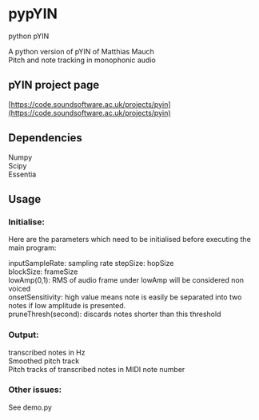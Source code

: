# pypYIN
python pYIN

A python version of pYIN of Matthias Mauch  
Pitch and note tracking in monophonic audio

## pYIN project page
[https://code.soundsoftware.ac.uk/projects/pyin](https://code.soundsoftware.ac.uk/projects/pyin)

## Dependencies
Numpy  
Scipy  
Essentia  

## Usage

### Initialise:  
Here are the parameters which need to be initialised before executing the main program:  

inputSampleRate:      sampling rate
stepSize:             hopSize  
blockSize:            frameSize  
lowAmp(0,1):          RMS of audio frame under lowAmp will be considered non voiced  
onsetSensitivity:     high value means note is easily be separated into two notes if low amplitude is presented.  
pruneThresh(second):  discards notes shorter than this threshold

### Output:
transcribed notes in Hz  
Smoothed pitch track  
Pitch tracks of transcribed notes in MIDI note number  

### Other issues:
See demo.py

